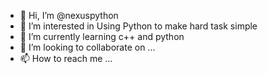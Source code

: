 - 👋 Hi, I’m @nexuspython
- 👀 I’m interested in Using Python to make hard task simple
- 🌱 I’m currently learning c++ and python
- 💞️ I’m looking to collaborate on ...
- 📫 How to reach me ...

<!---
nexuspython/nexuspython is a ✨ special ✨ repository because its `README.md` (this file) appears on your GitHub profile.
You can click the Preview link to take a look at your changes.
--->
